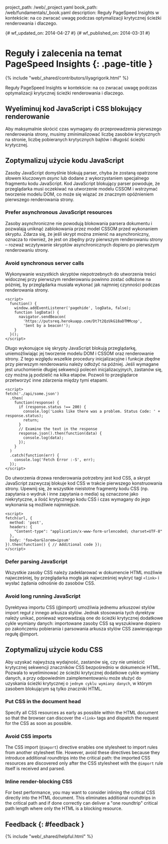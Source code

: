 project_path: /web/_project.yaml book_path: /web/fundamentals/_book.yaml description: Reguły PageSpeed Insights w kontekście: na co zwracać uwagę podczas optymalizacji krytycznej ścieżki renderowania i dlaczego.

{# wf_updated_on: 2014-04-27 #} {# wf_published_on: 2014-03-31 #}

# Reguły i zalecenia na temat PageSpeed Insights {: .page-title }

{% include "web/_shared/contributors/ilyagrigorik.html" %}

Reguły PageSpeed Insights w kontekście: na co zwracać uwagę podczas optymalizacji krytycznej ścieżki renderowania i dlaczego.

## Wyeliminuj kod JavaScript i CSS blokujący renderowanie

Aby maksymalnie skrócić czas wymagany do przeprowadzenia pierwszego renderowania strony, musimy zminimalizować liczbę zasobów krytycznych na stronie, liczbę pobieranych krytycznych bajtów i długość ścieżki krytycznej.

## Zoptymalizuj użycie kodu JavaScript

Zasoby JavaScript domyślnie blokują parser, chyba że zostaną opatrzone słowem kluczowym *async* lub dodane z wykorzystaniem specjalnego fragmentu kodu JavaScript. Kod JavaScript blokujący parser powoduje, że przeglądarka musi oczekiwać na utworzenie modelu CSSOM i wstrzymać tworzenie modelu DOM, co może się wiązać ze znacznym opóźnieniem pierwszego renderowania strony.

### Prefer asynchronous JavaScript resources

Zasoby asynchroniczne nie powodują blokowania parsera dokumentu i pozwalają uniknąć zablokowania przez model CSSOM przed wykonaniem skryptu. Zdarza się, że jeśli skrypt można zmienić na asynchroniczny, oznacza to również, że jest on zbędny przy pierwszym renderowaniu strony &ndash; rozważ wczytywanie skryptów asynchronicznych dopiero po pierwszym renderowaniu strony.

### Avoid synchronous server calls

Wykonywanie wszystkich skryptów niepotrzebnych do utworzenia treści widocznej przy pierwszym renderowaniu powinno zostać odłożone na później, by przeglądarka musiała wykonać jak najmniej czynności podczas renderowania strony.

    <script>
      function() {
        window.addEventListener('pagehide', logData, false);
        function logData() {
          navigator.sendBeacon(
            'https://putsreq.herokuapp.com/Dt7t2QzUkG18aDTMMcop',
            'Sent by a beacon!');
        }
      }();
    </script>
    

Długo wykonujące się skrypty JavaScript blokują przeglądarkę, uniemożliwiając jej tworzenie modelu DOM i CSSOM oraz renderowanie strony. Z tego względu wszelkie procedury inicjalizacyjne i funkcje zbędne przy pierwszym renderowaniu należy odłożyć na później. Jeśli wymagane jest uruchomienie długiej sekwencji poleceń inicjalizacyjnych, zastanów się, czy można ją podzielić na kilka etapów. Pozwoli to przeglądarce przetworzyć inne zdarzenia między tymi etapami.

    <script>
    fetch('./api/some.json')  
      .then(  
        function(response) {  
          if (response.status !== 200) {  
            console.log('Looks like there was a problem. Status Code: ' +  response.status);  
            return;  
          }
          // Examine the text in the response  
          response.json().then(function(data) {  
            console.log(data);  
          });  
        }  
      )  
      .catch(function(err) {  
        console.log('Fetch Error :-S', err);  
      });
    </script>
    

Do utworzenia drzewa renderowania potrzebny jest kod CSS, a skrypt JavaScript zazwyczaj blokuje kod CSS w trakcie pierwszego konstruowania strony. Upewnij się, że wszystkie nieistotne fragmenty kodu CSS (np. zapytania o wydruk i inne zapytania o media) są oznaczone jako niekrytyczne, a ilość krytycznego kodu CSS i czas wymagany do jego wykonania są możliwie najmniejsze.

    <script>
    fetch(url, {
      method: 'post',
      headers: {  
        "Content-type": "application/x-www-form-urlencoded; charset=UTF-8"  
      },  
      body: 'foo=bar&lorem=ipsum'  
    }).then(function() { // Additional code });
    </script>
    

### Defer parsing JavaScript

Wszystkie zasoby CSS należy zadeklarować w dokumencie HTML możliwie najwcześniej, by przeglądarka mogła jak najwcześniej wykryć tagi `<link>` i wysłać żądania odnośnie do zasobów CSS.

### Avoid long running JavaScript

Dyrektywa importu CSS (@import) umożliwia jednemu arkuszowi stylów import reguł z innego arkusza stylów. Jednak stosowania tych dyrektyw należy unikać, ponieważ wprowadzają one do ścieżki krytycznej dodatkowe cykle wymiany danych: importowane zasoby CSS są wyszukiwane dopiero po zakończeniu pobierania i parsowania arkusza stylów CSS zawierającego regułę @import.

## Zoptymalizuj użycie kodu CSS

Aby uzyskać najwyższą wydajność, zastanów się, czy nie umieścić krytycznej sekwencji znaczników CSS bezpośrednio w dokumencie HTML. Pozwala to wyeliminować ze ścieżki krytycznej dodatkowe cykle wymiany danych, a przy odpowiednim zaimplementowaniu może służyć do uzyskania ścieżki krytycznej o `jednym cyklu wymiany danych`, w którym zasobem blokującym są tylko znaczniki HTML.

### Put CSS in the document head

Specify all CSS resources as early as possible within the HTML document so that the browser can discover the `<link>` tags and dispatch the request for the CSS as soon as possible.

### Avoid CSS imports

The CSS import (`@import`) directive enables one stylesheet to import rules from another stylesheet file. However, avoid these directives because they introduce additional roundtrips into the critical path: the imported CSS resources are discovered only after the CSS stylesheet with the `@import` rule itself is received and parsed.

### Inline render-blocking CSS

For best performance, you may want to consider inlining the critical CSS directly into the HTML document. This eliminates additional roundtrips in the critical path and if done correctly can deliver a "one roundtrip" critical path length where only the HTML is a blocking resource.

## Feedback {: #feedback }

{% include "web/_shared/helpful.html" %}